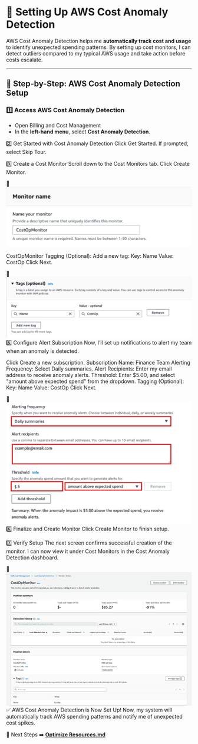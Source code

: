 # 🚨 Setting Up AWS Cost Anomaly Detection

AWS Cost Anomaly Detection helps me **automatically track cost and usage** to identify unexpected spending patterns. By setting up cost monitors, I can detect outliers compared to my typical AWS usage and take action before costs escalate.

---

## 🚀 **Step-by-Step: AWS Cost Anomaly Detection Setup**

### **1️⃣ Access AWS Cost Anomaly Detection**
- Open Billing and Cost Management
- In the **left-hand menu**, select **Cost Anomaly Detection**.

2️⃣ Get Started with Cost Anomaly Detection
Click Get Started.
If prompted, select Skip Tour.

3️⃣ Create a Cost Monitor
Scroll down to the Cost Monitors tab.
Click Create Monitor.

📸 ![Create Cost Monitor](../screenshots/anomaly-create-cost-monitor.png)


CostOpMonitor
Tagging (Optional): Add a new tag:
Key: Name
Value: CostOp
Click Next.

📸 ![Configure Cost Monitor](../screenshots/configure-cost-monitor.png)
5️⃣ Configure Alert Subscription
Now, I’ll set up notifications to alert my team when an anomaly is detected.

Click Create a new subscription.
Subscription Name:
Finance Team
Alerting Frequency:
Select Daily summaries.
Alert Recipients:
Enter my email address to receive anomaly alerts.
Threshold:
Enter $5.00, and select "amount above expected spend" from the dropdown.
Tagging (Optional):
Key: Name
Value: CostOp
Click Next.

📸 ![Configure Alert Subscription](../screenshots/configure-alert-subscription.png)
6️⃣ Finalize and Create Monitor
Click Create Monitor to finish setup.

7️⃣ Verify Setup
The next screen confirms successful creation of the monitor.
I can now view it under Cost Monitors in the Cost Anomaly Detection dashboard.

📸![Cost Monitor Dashboard](../screenshots/cost-monitor-dashboard.png)
✅ AWS Cost Anomaly Detection is Now Set Up!
Now, my system will automatically track AWS spending patterns and notify me of unexpected cost spikes.

🚀 Next Steps
➡️ **[Optimize Resources.md](../Docs/optimize-resources.md)**
